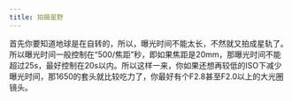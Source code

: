 ```yaml
---
title: 拍摄星野
---
```


首先你要知道地球是在自转的，所以，曝光时间不能太长，不然就又拍成星轨了。所以曝光时间一般控制在“500/焦距”秒，即如果焦距是20mm，那曝光时间不能超过25s，最好控制在20s以内。所以这样一来，你如果还想再较低的ISO下减少曝光时间，那1650的套头就比较吃力了，你最好有个F2.8甚至F2.0以上的大光圈镜头。